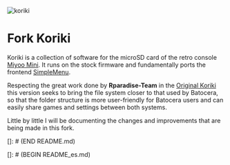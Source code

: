 ![koriki](images/koriki_logo.png)

# Fork Koriki
Koriki is a collection of software for the microSD card of the retro console [Miyoo Mini](https://lemiyoo.cn/product/143.html). It runs on the stock firmware and fundamentally ports the frontend [SimpleMenu](https://github.com/fgl82/simplemenu).

Respecting the great work done by **Rparadise-Team** in the [Original Koriki](https://github.com/Rparadise-Team/Koriki/) this version seeks to bring the file system closer to that used by Batocera, so that the folder structure is more user-friendly for Batocera users and can easily share games and settings between both systems.

Little by little I will be documenting the changes and improvements that are being made in this fork.

[]: # (END README.md)

[]: # (BEGIN README_es.md)